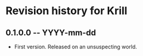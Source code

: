 # Revision history for Krill

## 0.1.0.0 -- YYYY-mm-dd

* First version. Released on an unsuspecting world.
